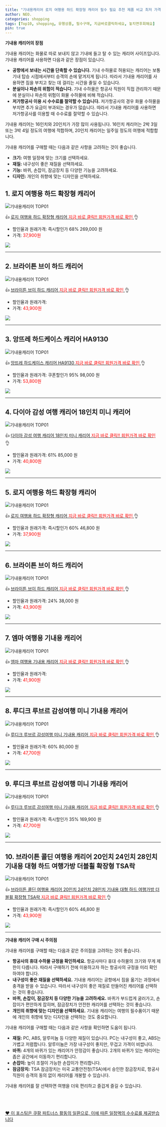 ```yaml
---
title: "기내용캐리어 로지 여행용 하드 확장형 캐리어 필수 필요 추천 제품 비교 최저 가격 비교 장점 구매 후기 구매평"
author: NEO.
categories: shopping
tags: [Top10, shopping, 유행상품, 필수구매, 지금바로클릭하세요, 놓치면후회해요]
pin: true
---
```

**기내용 캐리어의 장점**

기내용 캐리어는 화물로 따로 보내지 않고 기내에 들고 탈 수 있는 캐리어 사이즈입니다. 기내용 캐리어를 사용하면 다음과 같은 장점이 있습니다.

* **공항에서 보내는 시간을 단축할 수 있습니다.** 기내 수하물로 허용되는 캐리어는 보통 기내 탑승 시점에서부터 승객의 손에 맡겨지게 됩니다. 따라서 기내용 캐리어를 사용하면 짐을 부치고 찾는 데 걸리는 시간을 줄일 수 있습니다.
* **분실이나 파손의 위험이 적습니다.** 기내 수하물은 항공사 직원이 직접 관리하기 때문에 분실이나 파손의 위험이 화물 수하물에 비해 적습니다.
* **저가항공사 이용 시 수수료를 절약할 수 있습니다.** 저가항공사의 경우 화물 수하물을 부치면 추가 요금이 부과되는 경우가 많습니다. 따라서 기내용 캐리어를 사용하면 저가항공사를 이용할 때 수수료를 절약할 수 있습니다.

기내용 캐리어는 16인치와 20인치가 가장 많이 사용됩니다. 16인치 캐리어는 2박 3일 또는 3박 4일 정도의 여행에 적합하며, 20인치 캐리어는 일주일 정도의 여행에 적합합니다.

기내용 캐리어를 구매할 때는 다음과 같은 사항을 고려하는 것이 좋습니다.

* **크기:** 여행 일정에 맞는 크기를 선택하세요.
* **재질:** 내구성이 좋은 재질을 선택하세요.
* **기능:** 바퀴, 손잡이, 잠금장치 등 다양한 기능을 고려하세요.
* **디자인:** 개인의 취향에 맞는 디자인을 선택하세요.

   

## 1. 로지 여행용 하드 확장형 캐리어

![기내용캐리어 TOP01](https://thumbnail10.coupangcdn.com/thumbnails/remote/490x490ex/image/retail/images/2023/11/02/10/3/d36960a5-38c7-4248-bbcd-bb97e04e743f.jpg)


👍 [로지 여행용 하드 확장형 캐리어 <font color=red> 지금 바로 클릭!! 회원가격 바로 확인 </font> ](https://link.coupang.com/re/AFFSDP?lptag=AF3617701&subid=GithubCoopas&pageKey=7217262664&traceid=V0-153&itemId=18503646701&vendorItemId=87645739290) 👌 


- 할인율과 원래가격: 즉시할인가 68%  269,000   원
- 가격: <span style='color:red'>37,900원</span>

[![](/discount_price.png)](https://link.coupang.com/re/AFFSDP?lptag=AF3617701&subid=GithubCoopas&pageKey=7217262664&traceid=V0-153&itemId=18503646701&vendorItemId=87645739290)

---


   

## 2. 브라이튼 브이 하드 캐리어

![기내용캐리어 TOP01](https://thumbnail9.coupangcdn.com/thumbnails/remote/490x490ex/image/retail/images/2019/04/16/11/4/cf137a0d-eb91-401a-bcc2-b9a16399f229.jpg)


👍 [브라이튼 브이 하드 캐리어 <font color=red> 지금 바로 클릭!! 회원가격 바로 확인 </font> ](https://link.coupang.com/re/AFFSDP?lptag=AF3617701&subid=GithubCoopas&pageKey=208056828&traceid=V0-153&itemId=626071047&vendorItemId=4644103684) 👌 


- 할인율과 원래가격: 
- 가격: <span style='color:red'>43,900원</span>

[![](/discount_price.png)](https://link.coupang.com/re/AFFSDP?lptag=AF3617701&subid=GithubCoopas&pageKey=208056828&traceid=V0-153&itemId=626071047&vendorItemId=4644103684)

---


   

## 3. 앙뜨레 하드케이스 캐리어 HA9130

![기내용캐리어 TOP01](https://thumbnail8.coupangcdn.com/thumbnails/remote/490x490ex/image/retail/images/2914412104937760-50bafef3-60ea-4d1c-b35d-a480cbb5225b.jpg)


👍 [앙뜨레 하드케이스 캐리어 HA9130 <font color=red> 지금 바로 클릭!! 회원가격 바로 확인 </font> ](https://link.coupang.com/re/AFFSDP?lptag=AF3617701&subid=GithubCoopas&pageKey=7621393358&traceid=V0-153&itemId=2399251533&vendorItemId=70394244984) 👌 


- 할인율과 원래가격: 쿠폰할인가 95%  98,000   원
- 가격: <span style='color:red'>53,800원</span>

[![](/discount_price.png)](https://link.coupang.com/re/AFFSDP?lptag=AF3617701&subid=GithubCoopas&pageKey=7621393358&traceid=V0-153&itemId=2399251533&vendorItemId=70394244984)

---


   

## 4. 다이아 감성 여행 캐리어 18인치 미니 캐리어

![기내용캐리어 TOP01](https://thumbnail7.coupangcdn.com/thumbnails/remote/490x490ex/image/vendor_inventory/1e73/71c05d2a067d405eb4ac29205f956c3921268c927a42969291a9d07850b5.jpg)


👍 [다이아 감성 여행 캐리어 18인치 미니 캐리어 <font color=red> 지금 바로 클릭!! 회원가격 바로 확인 </font> ](https://link.coupang.com/re/AFFSDP?lptag=AF3617701&subid=GithubCoopas&pageKey=6997519319&traceid=V0-153&itemId=17148085736&vendorItemId=84336308868) 👌 


- 할인율과 원래가격: 61%  85,000   원
- 가격: <span style='color:red'>40,800원</span>

[![](/discount_price.png)](https://link.coupang.com/re/AFFSDP?lptag=AF3617701&subid=GithubCoopas&pageKey=6997519319&traceid=V0-153&itemId=17148085736&vendorItemId=84336308868)

---


   

## 5. 로지 여행용 하드 확장형 캐리어

![기내용캐리어 TOP01](https://thumbnail10.coupangcdn.com/thumbnails/remote/490x490ex/image/retail/images/2023/11/02/10/5/f26f8ccb-c758-40d1-9579-ad236613bfa6.jpg)


👍 [로지 여행용 하드 확장형 캐리어 <font color=red> 지금 바로 클릭!! 회원가격 바로 확인 </font> ](https://link.coupang.com/re/AFFSDP?lptag=AF3617701&subid=GithubCoopas&pageKey=7217262664&traceid=V0-153&itemId=18503646703&vendorItemId=87645739314) 👌 


- 할인율과 원래가격: 즉시할인가 60%  46,800   원
- 가격: <span style='color:red'>37,900원</span>

[![](/discount_price.png)](https://link.coupang.com/re/AFFSDP?lptag=AF3617701&subid=GithubCoopas&pageKey=7217262664&traceid=V0-153&itemId=18503646703&vendorItemId=87645739314)

---


   

## 6. 브라이튼 브이 하드 캐리어

![기내용캐리어 TOP01](https://thumbnail6.coupangcdn.com/thumbnails/remote/490x490ex/image/retail/images/384574521249026-4bae0890-133c-4ced-bb7e-682772365b68.jpg)


👍 [브라이튼 브이 하드 캐리어 <font color=red> 지금 바로 클릭!! 회원가격 바로 확인 </font> ](https://link.coupang.com/re/AFFSDP?lptag=AF3617701&subid=GithubCoopas&pageKey=208056828&traceid=V0-153&itemId=616768239&vendorItemId=4618070214) 👌 


- 할인율과 원래가격: 24%  38,000   원
- 가격: <span style='color:red'>43,900원</span>

[![](/discount_price.png)](https://link.coupang.com/re/AFFSDP?lptag=AF3617701&subid=GithubCoopas&pageKey=208056828&traceid=V0-153&itemId=616768239&vendorItemId=4618070214)

---


   

## 7. 엠마 여행용 기내용 캐리어

![기내용캐리어 TOP01](https://thumbnail9.coupangcdn.com/thumbnails/remote/490x490ex/image/rs_quotation_api/owre0ime/ec6df9a1182f4e94b8aa10a1e1b3b7c3.jpg)


👍 [엠마 여행용 기내용 캐리어 <font color=red> 지금 바로 클릭!! 회원가격 바로 확인 </font> ](https://link.coupang.com/re/AFFSDP?lptag=AF3617701&subid=GithubCoopas&pageKey=7595435726&traceid=V0-153&itemId=20080014754&vendorItemId=87175623878) 👌 


- 할인율과 원래가격: 
- 가격: <span style='color:red'>41,900원</span>

[![](/discount_price.png)](https://link.coupang.com/re/AFFSDP?lptag=AF3617701&subid=GithubCoopas&pageKey=7595435726&traceid=V0-153&itemId=20080014754&vendorItemId=87175623878)

---


   

## 8. 루디크 루브르 감성여행 미니 기내용 캐리어

![기내용캐리어 TOP01](https://thumbnail9.coupangcdn.com/thumbnails/remote/490x490ex/image/retail/images/1575090347713877-c21df360-984a-440c-8cb4-f15cf1a155c3.jpg)


👍 [루디크 루브르 감성여행 미니 기내용 캐리어 <font color=red> 지금 바로 클릭!! 회원가격 바로 확인 </font> ](https://link.coupang.com/re/AFFSDP?lptag=AF3617701&subid=GithubCoopas&pageKey=7355188221&traceid=V0-153&itemId=18937996813&vendorItemId=86064550963) 👌 


- 할인율과 원래가격: 60%  80,000   원
- 가격: <span style='color:red'>47,700원</span>

[![](/discount_price.png)](https://link.coupang.com/re/AFFSDP?lptag=AF3617701&subid=GithubCoopas&pageKey=7355188221&traceid=V0-153&itemId=18937996813&vendorItemId=86064550963)

---


   

## 9. 루디크 루브르 감성여행 미니 기내용 캐리어

![기내용캐리어 TOP01](https://thumbnail9.coupangcdn.com/thumbnails/remote/490x490ex/image/retail/images/1575090347713877-c21df360-984a-440c-8cb4-f15cf1a155c3.jpg)


👍 [루디크 루브르 감성여행 미니 기내용 캐리어 <font color=red> 지금 바로 클릭!! 회원가격 바로 확인 </font> ](https://link.coupang.com/re/AFFSDP?lptag=AF3617701&subid=GithubCoopas&pageKey=7355188221&traceid=V0-153&itemId=18937996813&vendorItemId=86064550963) 👌 


- 할인율과 원래가격: 즉시할인가 35%  169,900   원
- 가격: <span style='color:red'>47,700원</span>

[![](/discount_price.png)](https://link.coupang.com/re/AFFSDP?lptag=AF3617701&subid=GithubCoopas&pageKey=7355188221&traceid=V0-153&itemId=18937996813&vendorItemId=86064550963)

---


   

## 10. 브라이튼 콜딘 여행용 캐리어 20인치 24인치 28인치 기내용 대형 하드 여행가방 더블휠 확장형 TSA락

![기내용캐리어 TOP01](https://thumbnail8.coupangcdn.com/thumbnails/remote/490x490ex/image/vendor_inventory/f82c/8a80988743587f0870e460d69c76a1a79824a11e272ae3b061bbd74f6169.jpg)


👍 [브라이튼 콜딘 여행용 캐리어 20인치 24인치 28인치 기내용 대형 하드 여행가방 더블휠 확장형 TSA락 <font color=red> 지금 바로 클릭!! 회원가격 바로 확인 </font> ](https://link.coupang.com/re/AFFSDP?lptag=AF3617701&subid=GithubCoopas&pageKey=6945396524&traceid=V0-153&itemId=16855822362&vendorItemId=5132487610) 👌 


- 할인율과 원래가격: 즉시할인가 60%  46,800   원
- 가격: <span style='color:red'>43,900원</span>

[![](/discount_price.png)](https://link.coupang.com/re/AFFSDP?lptag=AF3617701&subid=GithubCoopas&pageKey=6945396524&traceid=V0-153&itemId=16855822362&vendorItemId=5132487610)

---
**기내용 캐리어 구매 시 주의점**

기내용 캐리어를 구매할 때는 다음과 같은 주의점을 고려하는 것이 좋습니다.

* **항공사의 휴대 수하물 규정을 확인하세요.** 항공사마다 휴대 수하물의 크기와 무게 제한이 다릅니다. 따라서 구매하기 전에 이용하고자 하는 항공사의 규정을 미리 확인하여야 합니다.
* **내구성이 좋은 재질을 선택하세요.** 기내용 캐리어는 공항에서 짐을 옮기는 과정에서 충격을 받을 수 있습니다. 따라서 내구성이 좋은 재질로 만들어진 캐리어를 선택하는 것이 좋습니다.
* **바퀴, 손잡이, 잠금장치 등 다양한 기능을 고려하세요.** 바퀴가 부드럽게 굴러가고, 손잡이가 편안하게 잡히며, 잠금장치가 안전한 캐리어를 선택하는 것이 좋습니다.
* **개인의 취향에 맞는 디자인을 선택하세요.** 기내용 캐리어는 여행의 필수품이기 때문에 개인의 취향에 맞는 디자인을 선택하는 것도 중요합니다.

기내용 캐리어를 구매할 때는 다음과 같은 사항을 확인하면 도움이 됩니다.

* **재질:** PC, ABS, 알루미늄 등 다양한 재질이 있습니다. PC는 내구성이 좋고, ABS는 가볍고 저렴합니다. 알루미늄은 가장 내구성이 좋지만, 무겁고 가격이 비쌉니다.
* **바퀴:** 4개의 바퀴가 있는 캐리어가 안정감이 좋습니다. 2개의 바퀴가 있는 캐리어는 좁은 공간에서 이동하기 편리합니다.
* **손잡이:** 높이 조절이 가능한 손잡이가 편리합니다.
* **잠금장치:** TSA 잠금장치는 미국 교통안전청(TSA)에서 승인한 잠금장치로, 항공사 직원이 승객의 동의 없이 캐리어를 개봉할 수 있습니다.

기내용 캐리어를 잘 선택하면 여행을 더욱 편리하고 즐겁게 즐길 수 있습니다.<br><br><br><br><br> [ ❤  이 포스팅은 쿠팡 파트너스 활동의 일환으로, 이에 따른 일정액의 수수료를 제공받습니다](https://link.coupang.com/a/bcEFyh)